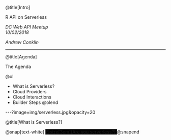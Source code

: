 @title[Intro]

R API on Serverless  

_DC Web API Meetup_  
_10/02/2018_   

_Andrew Conklin_

---
@title[Agenda]

The Agenda

@ol
- What is Serverless?
- Cloud Providers
- Cloud Interactions
- Builder Steps
@olend

---?image=img/serverless.jpg&opacity=20

@title[What is Serverless?]

@snap[text-white]
<span style="background-color:black;size:3em;">
@size[3em](Are you serverless?)
</span>
@snapend

